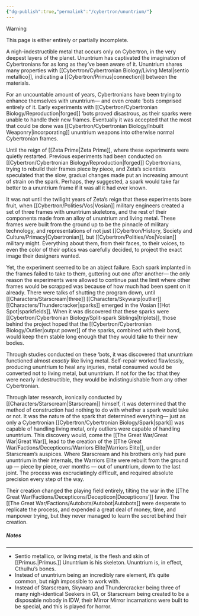 ```yaml
---
{"dg-publish":true,"permalink":"/cybertron/ununtrium/"}
---
```

  
>[!warning] 
>This page is either entirely or partially incomplete. 

A nigh-indestructible metal that occurs only on Cybertron, in the very deepest layers of the planet. Ununtrium has captivated the imagination of Cybertronians for as long as they’ve been aware of it. Ununtrium shares many properties with [[Cybertron/Cybertronian Biology/Living Metal\|sentio metallico]], indicating a [[Cybertron/Primus\|connection]] between the materials. 

For an uncountable amount of years, Cybertronians have been trying to enhance themselves with ununtrium— and even create ‘bots comprised entirely of it. Early experiments with [[Cybertron/Cybertronian Biology/Reproduction\|forged]] ‘bots proved disastrous, as their sparks were unable to handle their new frames. Eventually it was accepted that the most that could be done was [[Cybertron/Cybertronian Biology/Inbuilt Weaponry\|incorporating]] ununtrium weapons into otherwise normal Cybertronian frames. 

Until the reign of [[Zeta Prime\|Zeta Prime]], where these experiments were quietly restarted. Previous experiments had been conducted on [[Cybertron/Cybertronian Biology/Reproduction\|forged]] Cybertronians, trying to rebuild their frames piece by piece, and Zeta’s scientists speculated that the slow, gradual changes made put an increasing amount of strain on the spark. Perhaps, they suggested, a spark would take far better to a ununtrium frame if it was all it had ever known. 

It was not until the twilight years of Zeta’s reign that these experiments bore fruit, when [[Cybertron/Polities/Vos\|Vosian]] military engineers created a set of three frames with ununtrium skeletons, and the rest of their components made from an alloy of ununtrium and living metal. These frames were built from the ground up to be the pinnacle of military technology, and representations of not just [[Cybertron/History, Society and Culture/Primacy\|Cybertronian]], but [[Cybertron/Polities/Vos\|Vosian]] military might. Everything about them, from their faces, to their voices, to even the color of their optics was carefully decided, to project the exact image their designers wanted. 

 Yet, the experiment seemed to be an abject failure. Each spark implanted in the frames failed to take to them, guttering out one after another— the only reason the experiments were allowed to continue past the limit where other frames would be scrapped was because of how much had been spent on it already. There were talks of shutting the program down, until [[Characters/Starscream\|three]] [[Characters/Skywarp\|outlier]] [[Characters/Thundercracker\|sparks]] emerged in the Vosian [[Hot Spot\|sparkfields]]. When it was discovered that these sparks were [[Cybertron/Cybertronian Biology/Split-spark Siblings\|triplets]], those behind the project hoped that the [[Cybertron/Cybertronian Biology/Outlier\|output power]] of the sparks, combined with their bond, would keep them stable long enough that they would take to their new bodies. 

Through studies conducted on these ‘bots, it was discovered that ununtrium functioned almost *exactly* like living metal. Self-repair worked flawlessly, producing ununtrium to heal any injuries, metal consumed would be converted not to living metal, but ununtrium. If not for the fac tthat they were nearly indestructible, they would be indistinguishable from any other Cybertronian. 

Through later research, ironically conducted by [[Characters/Starscream\|Starscream]] himself, it was determined that the method of construction had nothing to do with whether a spark would take or not. It was the nature of the spark that determined everything— just as only a Cybertronian [[Cybertron/Cybertronian Biology/Spark\|spark]] was capable of handling living metal, only outliers were capable of handling ununtrium. This discovery would, come the [[The Great War/Great War\|Great War]], lead to the creation of the [[The Great War/Factions/Decepticons/Warriors Elite\|Warriors Elite]], under Starscream’s auspices. Where Starscream and his brothers only had pure ununtrium in their internals, the Warriors Elite were rebuilt from the ground up — piece by piece, over months — out of ununtrium, down to the last joint. The process was excruciatingly difficult, and required absolute precision every step of the way. 

Their creation changed the playing field entirely, tilting the war in the [[The Great War/Factions/Decepticons/Decepticon\|Decepticons’]] favor. The [[The Great War/Factions/Autobots/Autobot\|Autobots]] were desperate to replicate the process, and expended a great deal of money, time, and manpower trying, but they never managed to learn the secret behind their creation. 
##### Notes
---
- Sentio metallico, or living metal, is the flesh and skin of [[Primus.\|Primus.]] Ununtrium is his skeleton. Ununtrium is, in effect, Cthulhu’s bones. 
- Instead of ununtrium being an incredibly rare element, it’s quite common, but nigh impossible to work with. 
- Instead of Starscream, Skywarp and Thundercracker being three of many nigh-identical Seekers in G1, or Starscream being created to be a disposable nobody in IDW, their Mirror Mirror incarnations were built to be special, and this is played for horror.  
